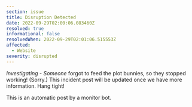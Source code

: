 ```yaml
---
section: issue
title: Disruption Detected
date: 2022-09-29T02:00:06.083460Z
resolved: true
informational: false
resolvedWhen: 2022-09-29T02:01:06.515553Z
affected:
  - Website
severity: disrupted
---
```

*Investigating* - _Someone_ forgot to feed the plot bunnies, so they stopped working! (Sorry.) This incident post will be updated once we have more information. Hang tight!

This is an automatic post by a monitor bot.
        